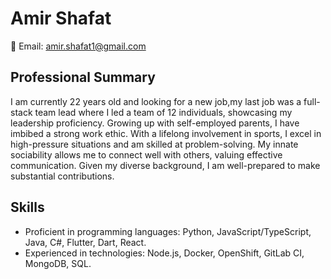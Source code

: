 # Amir Shafat

📧 Email: amir.shafat1@gmail.com  

## Professional Summary

I am currently 22 years old and looking for a new job,my last job was a full-stack team lead where I led a team of 12 individuals, showcasing my leadership proficiency. 
Growing up with self-employed parents, I have imbibed a strong work ethic. With a lifelong involvement in sports, I excel in high-pressure situations and am skilled at problem-solving. My innate sociability allows me to connect well with others, valuing effective communication. Given my diverse background, I am well-prepared to make substantial contributions.

## Skills

- Proficient in programming languages: Python, JavaScript/TypeScript, Java, C#, Flutter, Dart, React.
- Experienced in technologies: Node.js, Docker, OpenShift, GitLab CI, MongoDB, SQL.

